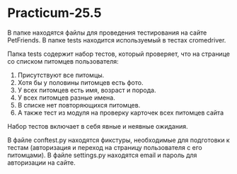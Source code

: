 # Practicum-25.5
В папке находятся файлы для проведения тестирования на сайте PetFriends.
В папке tests находится используемый в тестах cromedriver.

Папка tests содержит набор тестов, который проверяет, что на странице со списком питомцев пользователя:

1. Присутствуют все питомцы.
2. Хотя бы у половины питомцев есть фото.
3. У всех питомцев есть имя, возраст и порода.
4. У всех питомцев разные имена.
5. В списке нет повторяющихся питомцев.
6. А также тест из модуля на проверку карточек всех питомцев сайта

Набор тестов включает в себя явные и неявные ожидания.

В файле conftest.py находятся фикстуры, необходимые для подготовки к тестам (авторизация и переход на страницу пользователя с его питомцами).
В файле settings.py находятся email и пароль для авторизации на сайте.
